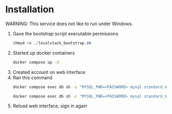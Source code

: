 # Installation

WARNING: This service does not like to run under Windows.

1. Gave the bootstrap script executable permissions
    ``` powershell
    chmod +x ./localstack_bootstrap.sh
    ```
1. Started up docker containers
    ``` bash
    docker compose up -d
    ```
1. Created account on web interface
1. Ran this command
    ``` bash
    docker compose exec db sh -c "MYSQL_PWD=<PASSWORD> mysql standard_notes_db -e 'INSERT INTO user_roles (role_uuid , user_uuid) VALUES ((SELECT uuid FROM roles WHERE name=\"PRO_USER\" ORDER BY version DESC limit 1) ,(SELECT uuid FROM users WHERE email=\"jordan@notclickable.com\")) ON DUPLICATE KEY UPDATE role_uuid = VALUES(role_uuid);'"

    docker compose exec db sh -c "MYSQL_PWD=<PASSWORD> mysql standard_notes_db -e 'INSERT INTO user_subscriptions SET uuid=UUID(), plan_name=\"PRO_PLAN\", ends_at=8640000000000000, created_at=0, updated_at=0, user_uuid=(SELECT uuid FROM users WHERE email=\"jordan@notclickable.com\"), subscription_id=1, subscription_type=\"regular\";'"
    ```
1. Reload web interface, sign in again